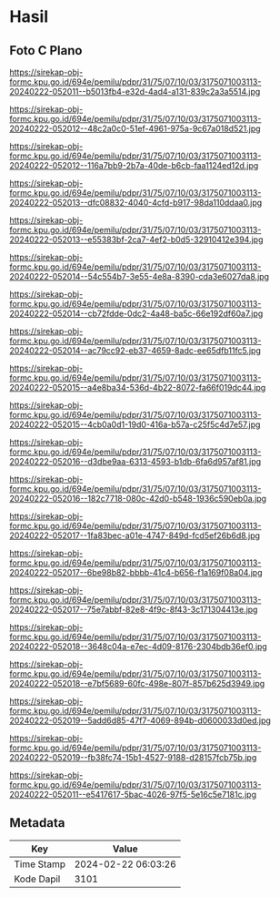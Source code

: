 # Hasil

## Foto C Plano

https://sirekap-obj-formc.kpu.go.id/694e/pemilu/pdpr/31/75/07/10/03/3175071003113-20240222-052011--b5013fb4-e32d-4ad4-a131-839c2a3a5514.jpg

https://sirekap-obj-formc.kpu.go.id/694e/pemilu/pdpr/31/75/07/10/03/3175071003113-20240222-052012--48c2a0c0-51ef-4961-975a-9c67a018d521.jpg

https://sirekap-obj-formc.kpu.go.id/694e/pemilu/pdpr/31/75/07/10/03/3175071003113-20240222-052012--116a7bb9-2b7a-40de-b6cb-faa1124ed12d.jpg

https://sirekap-obj-formc.kpu.go.id/694e/pemilu/pdpr/31/75/07/10/03/3175071003113-20240222-052013--dfc08832-4040-4cfd-b917-98da110ddaa0.jpg

https://sirekap-obj-formc.kpu.go.id/694e/pemilu/pdpr/31/75/07/10/03/3175071003113-20240222-052013--e55383bf-2ca7-4ef2-b0d5-32910412e394.jpg

https://sirekap-obj-formc.kpu.go.id/694e/pemilu/pdpr/31/75/07/10/03/3175071003113-20240222-052014--54c554b7-3e55-4e8a-8390-cda3e6027da8.jpg

https://sirekap-obj-formc.kpu.go.id/694e/pemilu/pdpr/31/75/07/10/03/3175071003113-20240222-052014--cb72fdde-0dc2-4a48-ba5c-66e192df60a7.jpg

https://sirekap-obj-formc.kpu.go.id/694e/pemilu/pdpr/31/75/07/10/03/3175071003113-20240222-052014--ac79cc92-eb37-4659-8adc-ee65dfb11fc5.jpg

https://sirekap-obj-formc.kpu.go.id/694e/pemilu/pdpr/31/75/07/10/03/3175071003113-20240222-052015--a4e8ba34-536d-4b22-8072-fa66f019dc44.jpg

https://sirekap-obj-formc.kpu.go.id/694e/pemilu/pdpr/31/75/07/10/03/3175071003113-20240222-052015--4cb0a0d1-19d0-416a-b57a-c25f5c4d7e57.jpg

https://sirekap-obj-formc.kpu.go.id/694e/pemilu/pdpr/31/75/07/10/03/3175071003113-20240222-052016--d3dbe9aa-6313-4593-b1db-6fa6d957af81.jpg

https://sirekap-obj-formc.kpu.go.id/694e/pemilu/pdpr/31/75/07/10/03/3175071003113-20240222-052016--182c7718-080c-42d0-b548-1936c590eb0a.jpg

https://sirekap-obj-formc.kpu.go.id/694e/pemilu/pdpr/31/75/07/10/03/3175071003113-20240222-052017--1fa83bec-a01e-4747-849d-fcd5ef26b6d8.jpg

https://sirekap-obj-formc.kpu.go.id/694e/pemilu/pdpr/31/75/07/10/03/3175071003113-20240222-052017--6be98b82-bbbb-41c4-b656-f1a169f08a04.jpg

https://sirekap-obj-formc.kpu.go.id/694e/pemilu/pdpr/31/75/07/10/03/3175071003113-20240222-052017--75e7abbf-82e8-4f9c-8f43-3c171304413e.jpg

https://sirekap-obj-formc.kpu.go.id/694e/pemilu/pdpr/31/75/07/10/03/3175071003113-20240222-052018--3648c04a-e7ec-4d09-8176-2304bdb36ef0.jpg

https://sirekap-obj-formc.kpu.go.id/694e/pemilu/pdpr/31/75/07/10/03/3175071003113-20240222-052018--e7bf5689-60fc-498e-807f-857b625d3949.jpg

https://sirekap-obj-formc.kpu.go.id/694e/pemilu/pdpr/31/75/07/10/03/3175071003113-20240222-052019--5add6d85-47f7-4069-894b-d0600033d0ed.jpg

https://sirekap-obj-formc.kpu.go.id/694e/pemilu/pdpr/31/75/07/10/03/3175071003113-20240222-052019--fb38fc74-15b1-4527-9188-d28157fcb75b.jpg

https://sirekap-obj-formc.kpu.go.id/694e/pemilu/pdpr/31/75/07/10/03/3175071003113-20240222-052011--e5417617-5bac-4026-97f5-5e16c5e7181c.jpg


## Metadata

| Key        | Value               |
| ---------- | ------------------- |
| Time Stamp | 2024-02-22 06:03:26 |
| Kode Dapil | 3101                |



